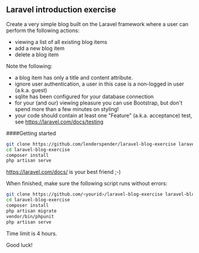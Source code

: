 ## Laravel introduction exercise

Create a very simple blog built on the Laravel framework where a user can perform the following actions:
- viewing a list of all existing blog items
- add a new blog item
- delete a blog item

Note the following:
- a blog item has only a title and content attribute. 
- ignore user authentication, a user in this case is a non-logged in user (a.k.a. guest)
- sqlite has been configured for your database connection
- for your (and our) viewing pleasure you can use Bootstrap, but don't spend more than a few minutes on styling!
- your code should contain at least one "Feature" (a.k.a. acceptance) test, see https://laravel.com/docs/testing

####Getting started
```bash
git clone https://github.com/lenderspender/laravel-blog-exercise laravel-blog-exercise
cd laravel-blog-exercise
composer install
php artisan serve
```
https://laravel.com/docs/ is your best friend ;-)

When finished, make sure the following script runs without errors:
```bash
git clone https://github.com/<yourid>/laravel-blog-exercise laravel-blog-exercise
cd laravel-blog-exercise
composer install
php artisan migrate
vendor/bin/phpunit
php artisan serve
```

Time limit is 4 hours.

Good luck!